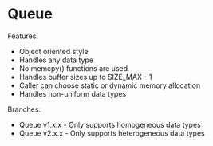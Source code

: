 # Queue

Features:

- Object oriented style
- Handles any data type
- No memcpy() functions are used
- Handles buffer sizes up to SIZE_MAX - 1
- Caller can choose static or dynamic memory allocation
- Handles non-uniform data types

Branches:

- Queue v1.x.x - Only supports homogeneous data types
- Queue v2.x.x - Only supports heterogeneous data types

